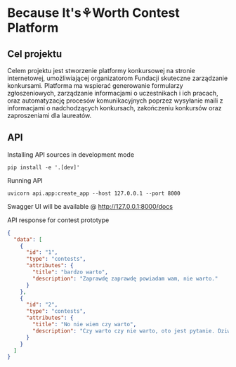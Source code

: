 # Because It's⚘Worth Contest Platform

## Cel projektu

Celem projektu jest stworzenie platformy konkursowej na stronie internetowej, umożliwiającej organizatorom Fundacji skuteczne zarządzanie konkursami. Platforma ma wspierać generowanie formularzy zgłoszeniowych, zarządzanie informacjami o uczestnikach i ich pracach, oraz automatyzację procesów komunikacyjnych poprzez wysyłanie maili z informacjami o nadchodzących konkursach, zakończeniu konkursów oraz zaproszeniami dla laureatów.

## API

Installing API sources in development mode

```commandline
pip install -e '.[dev]'
```

Running API

```commandline
uvicorn api.app:create_app --host 127.0.0.1 --port 8000
```

Swagger UI will be available @ http://127.0.0.1:8000/docs

API response for contest prototype

```json
{
  "data": [
    {
      "id": "1",
      "type": "contests",
      "attributes": {
        "title": "bardzo warto",
        "description": "Zaprawdę zaprawdę powiadam wam, nie warto."
      }
    },
    {
      "id": "2",
      "type": "contests",
      "attributes": {
        "title": "No nie wiem czy warto",
        "description": "Czy warto czy nie warto, oto jest pytanie. Dziwne są te historie za przeproszeniem."
      }
    }
  ]
}
```
